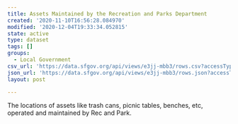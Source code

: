 ```yaml
---
title: Assets Maintained by the Recreation and Parks Department
created: '2020-11-10T16:56:28.084970'
modified: '2020-12-04T19:33:34.052815'
state: active
type: dataset
tags: []
groups:
  - Local Government
csv_url: 'https://data.sfgov.org/api/views/e3jj-mbb3/rows.csv?accessType=DOWNLOAD'
json_url: 'https://data.sfgov.org/api/views/e3jj-mbb3/rows.json?accessType=DOWNLOAD'
layout: post

---
```

The locations of assets like trash cans, picnic tables, benches, etc, operated and maintained by Rec and Park.
